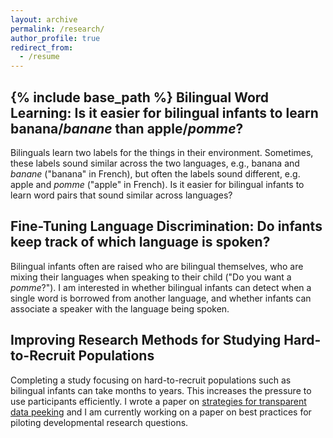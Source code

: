 ```yaml
---
layout: archive
permalink: /research/
author_profile: true
redirect_from:
  - /resume
---
```

{% include base_path %}
Bilingual Word Learning: Is it easier for bilingual infants to learn banana/*banane* than apple/*pomme*?
-----
Bilinguals learn two labels for the things in their environment. Sometimes, these labels sound similar across the two languages, e.g., banana and *banane* ("banana" in French), but often the labels sound different, e.g. apple and *pomme* ("apple" in French). Is it easier for bilingual infants to learn word pairs that sound similar across languages?

Fine-Tuning Language Discrimination: Do infants keep track of which language is spoken?
-----
Bilingual infants often are raised who are bilingual themselves, who are mixing their languages when speaking to their child ("Do you want a *pomme*?"). I am interested in whether bilingual infants can detect when a single word is borrowed from another language, and whether infants can associate a speaker with the language being spoken.

Improving Research Methods for Studying Hard-to-Recruit Populations
-----
Completing a study focusing on hard-to-recruit populations such as bilingual infants can take months to years. This increases the pressure to use participants efficiently. I wrote a paper on [strategies for transparent data peeking](https://psyarxiv.com/gxfaj/) and I am currently working on a paper on best practices for piloting developmental research questions.
